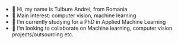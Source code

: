 - 👋 Hi, my name is Tulbure Andrei, from Romania
- 👀 Main interest: computer vision, machine learning
- 🌱 I’m currently studying for a PhD in Applied Machine Learning
- 💞️ I’m looking to collaborate on Machine learning, computer vision projects/outsourcing etc.

<!---
tulbureandreit/tulbureandreit is a ✨ special ✨ repository because its `README.md` (this file) appears on your GitHub profile.
You can click the Preview link to take a look at your changes.
--->
